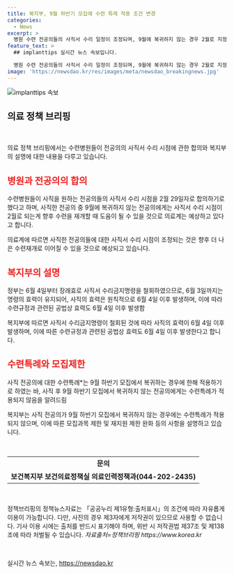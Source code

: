 ```yaml
---
title: 복지부, 9월 하반기 모집에 수련 특례 적용 조건 변경
categories:
  - News
excerpt: >
  병원 수련 전공의들의 사직서 수리 일정이 조정되며, 9월에 복귀하지 않는 경우 2월로 지정될 예정이다. 복지부는 사직서 수리금지명령을 6월 4일부터 철회하고, 수련특례는 9월 하반기 복귀하는 경우에만 적용된다고 밝혀졌다. 수련 관련 규정과 공법상 효력은 6월 4일부터 적용된다. 자세한 내용은 보건복지부로 문의 바랍니다. (출처: 정책브리핑 www.korea.kr)
feature_text: >
  ## implanttips 실시간 뉴스 속보입니다.

  병원 수련 전공의들의 사직서 수리 일정이 조정되며, 9월에 복귀하지 않는 경우 2월로 지정될 예정이다. 복지부는 사직서 수리금지명령을 6월 4일부터 철회하고, 수련특례는 9월 하반기 복귀하는 경우에만 적용된다고 밝혀졌다. 수련 관련 규정과 공법상 효력은 6월 4일부터 적용된다. 자세한 내용은 보건복지부로 문의 바랍니다. (출처: 정책브리핑 www.korea.kr)
image: 'https://newsdao.kr/res/images/meta/newsdao_breakingnews.jpg'
---
```


<p><img src="https://newsdao.kr/res/images/meta/newsdao_breakingnews.jpg" alt="implanttips 속보" /></p>

<h2 data-ke-size="size26">의료 정책 브리핑</h2>

<p data-ke-size="size16">&nbsp;</p>

<p>의료 정책 브리핑에서는 수련병원들이 전공의의 사직서 수리 시점에 관한 합의와 복지부의 설명에 대한 내용을 다루고 있습니다.</p>

<h2><span style="color: #ee2323;">병원과 전공의의 합의</span></h2>

<p data-ke-size="size16">수련병원들이 사직을 원하는 전공의들의 사직서 수리 시점을 2월 29일자로 합의하기로 했다고 하며, 사직한 전공의 중 9월에 복귀하지 않는 전공의에게는 사직서 수리 시점이 2월로 되는게 향후 수련을 재개할 때 도움이 될 수 있을 것으로 의료계는 예상하고 있다고 합니다.</p>

<p>의료계에 따르면 사직한 전공의들에 대한 사직서 수리 시점이 조정되는 것은 향후 더 나은 수련재개로 이어질 수 있을 것으로 예상되고 있습니다.</p>

<h2><span style="color: #ee2323;">복지부의 설명</span></h2>

<p data-ke-size="size16">정부는 6월 4일부터 장래효로 사직서 수리금지명령을 철회하였으므로, 6월 3일까지는 명령의 효력이 유지되어, 사직의 효력은 원칙적으로 6월 4일 이후 발생하며, 이에 따라 수련규정과 관련된 공법상 효력도 6월 4일 이후 발생함</p>

<p>복지부에 따르면 사직서 수리금지명령이 철회된 것에 따라 사직의 효력이 6월 4일 이후 발생하며, 이에 따른 수련규정과 관련된 공법상 효력도 6월 4일 이후 발생한다고 합니다.</p>

<h2><span style="color: #ee2323;">수련특례와 모집제한</span></h2>

<p data-ke-size="size16">사직 전공의에 대한 수련특례*는 9월 하반기 모집에서 복귀하는 경우에 한해 적용하기로 하였는 바, 사직 후 9월 하반기 모집에서 복귀하지 않는 전공의에게는 수련특례가 적용되지 않음을 알려드림</p>

<p>복지부는 사직 전공의가 9월 하반기 모집에서 복귀하지 않는 경우에는 수련특례가 적용되지 않으며, 이에 따른 모집과목 제한 및 재지원 제한 완화 등의 사항을 설명하고 있습니다.</p>

<p data-ke-size="size16">&nbsp;</p>

<table>
<tbody>
<tr>
<td style="text-align: center; height: 17px;"><b>문의</b></td>
</tr>
<tr>
<td style="text-align: center; height: 17px;"><b>보건복지부 보건의료정책실 의료인력정책과(044-202-2435)</b></td>
</tr>
</tbody>
</table>

<p data-ke-size="size16">&nbsp;</p>

<p>정책브리핑의 정책뉴스자료는 「공공누리 제1유형:출처표시」의 조건에 따라 자유롭게 이용이 가능합니다. 다만, 사진의 경우 제3자에게 저작권이 있으므로 사용할 수 없습니다. 기사 이용 시에는 출처를 반드시 표기해야 하며, 위반 시 저작권법 제37조 및 제138조에 따라 처벌될 수 있습니다. <i>자료출처=정책브리핑 https://www.korea.kr</i></p>

<p data-ke-size="size16">&nbsp;</p>
실시간 뉴스 속보는, <a href="https://newsdao.kr" rel="dofollow">https://newsdao.kr</a>


